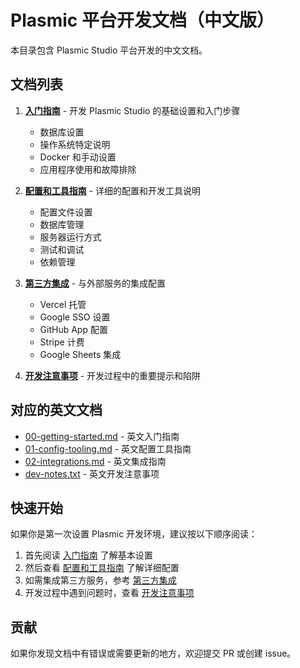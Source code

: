 # Plasmic 平台开发文档（中文版）

本目录包含 Plasmic Studio 平台开发的中文文档。

## 文档列表

1. **[入门指南](./00-getting-started-zh.md)** - 开发 Plasmic Studio 的基础设置和入门步骤
   - 数据库设置
   - 操作系统特定说明
   - Docker 和手动设置
   - 应用程序使用和故障排除

2. **[配置和工具指南](./01-config-tooling-zh.md)** - 详细的配置和开发工具说明
   - 配置文件设置
   - 数据库管理
   - 服务器运行方式
   - 测试和调试
   - 依赖管理

3. **[第三方集成](./02-integrations-zh.md)** - 与外部服务的集成配置
   - Vercel 托管
   - Google SSO 设置
   - GitHub App 配置
   - Stripe 计费
   - Google Sheets 集成

4. **[开发注意事项](./dev-notes-zh.txt)** - 开发过程中的重要提示和陷阱

## 对应的英文文档

- [00-getting-started.md](./00-getting-started.md) - 英文入门指南
- [01-config-tooling.md](./01-config-tooling.md) - 英文配置工具指南
- [02-integrations.md](./02-integrations.md) - 英文集成指南
- [dev-notes.txt](./dev-notes.txt) - 英文开发注意事项

## 快速开始

如果你是第一次设置 Plasmic 开发环境，建议按以下顺序阅读：

1. 首先阅读 [入门指南](./00-getting-started-zh.md) 了解基本设置
2. 然后查看 [配置和工具指南](./01-config-tooling-zh.md) 了解详细配置
3. 如需集成第三方服务，参考 [第三方集成](./02-integrations-zh.md)
4. 开发过程中遇到问题时，查看 [开发注意事项](./dev-notes-zh.txt)

## 贡献

如果你发现文档中有错误或需要更新的地方，欢迎提交 PR 或创建 issue。